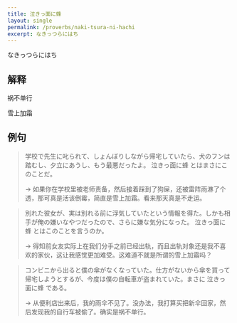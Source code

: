 ```yaml
---
title: 泣きっ面に蜂
layout: single
permalink: /proverbs/naki-tsura-ni-hachi
excerpt: なきっつらにはち
---
```


なきっつらにはち

## 解释

祸不单行

雪上加霜

## 例句

> 学校で先生に叱られて、しょんぼりしながら帰宅していたら、犬のフンは踏むし、夕立にあうし、もう最悪だったよ。 泣きっ面に蜂 とはまさにこのことだ。
>
> → 如果你在学校里被老师责备，然后接着踩到了狗屎，还被雷阵雨淋了个透，那可真是活该倒霉，简直是雪上加霜。看来那天真是不走运。

> 別れた彼女が、実は別れる前に浮気していたという情報を得た。しかも相手が俺の嫌いなやつだったので、さらに嫌な気分になった。 泣きっ面に蜂 とはこのことを言うのか。
>
> → 得知前女友实际上在我们分手之前已经出轨，而且出轨对象还是我不喜欢的家伙，这让我感觉更加难受。这难道不就是所谓的雪上加霜吗？

> コンビニから出ると僕の傘がなくなっていた。仕方がないから傘を買って帰宅しようとするが、今度は僕の自転車が盗まれていた。まさに 泣きっ面に蜂 である。
>
> → 从便利店出来后，我的雨伞不见了。没办法，我打算买把新伞回家，然后发现我的自行车被偷了。确实是祸不单行。

